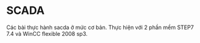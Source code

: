 # SCADA
Các bài thực hành sacda ở mức cơ bản. Thực hiện với 2 phần mềm STEP7 7.4 và WinCC flexible 2008 sp3.
